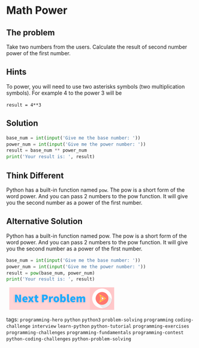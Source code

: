 
# Math Power

## The problem
Take two numbers from the users. Calculate the result of second number power of the first number.

## Hints
To power, you will need to use two asterisks symbols (two multiplication symbols). For example 4 to the power 3 will be


`result = 4**3`

## Solution
```python
base_num = int(input('Give me the base number: '))
power_num = int(input('Give me the power number: '))
result = base_num ** power_num
print('Your result is: ', result)
```


## Think Different
Python has a built-in function named `pow`. The pow is a short form of the word power. And you can pass 2 numbers to the pow function. It will give you the second number as a power of the first number. 


## Alternative Solution
Python has a built-in function named pow. The pow is a short form of the word power. And you can pass 2 numbers to the pow function. It will give you the second number as a power of the first number. 

```python
base_num = int(input('Give me the base number: '))
power_num = int(input('Give me the power number: '))
result = pow(base_num, power_num)
print('Your result is: ', result)
```


&nbsp;
[![Next Page](../assets/next-button.png)](Random-Number.md)
&nbsp;

tags:  `programming-hero`  `python`  `python3`  `problem-solving`  `programming`  `coding-challenge`  `interview`  `learn-python`  `python-tutorial`  `programming-exercises`  `programming-challenges`  `programming-fundamentals`  `programming-contest`  `python-coding-challenges`  `python-problem-solving`

